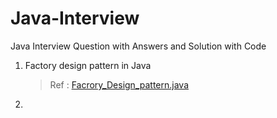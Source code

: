 # Java-Interview
Java Interview Question with Answers and Solution with Code

1. Factory design pattern in Java
    > Ref : [Facrory_Design_pattern.java](core/src/main/java/com/rs/Facrory_Design_pattern.java)

2. 